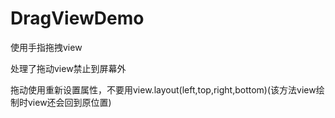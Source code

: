 # DragViewDemo

使用手指拖拽view

处理了拖动view禁止到屏幕外

拖动使用重新设置属性，不要用view.layout(left,top,right,bottom)(该方法view绘制时view还会回到原位置)
